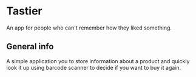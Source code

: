 # Tastier
An app for people who can't remember how they liked something.
## General info
A simple application you to store information about a product and quickly look it up using barcode scanner to decide if you want to buy it again.
